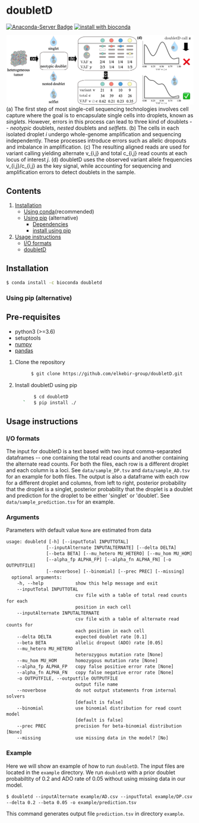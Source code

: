 # doubletD

[![Anaconda-Server Badge](https://anaconda.org/bioconda/doubletd/badges/version.svg)](https://anaconda.org/bioconda/doubletd)
[![install with bioconda](https://img.shields.io/badge/install%20with-bioconda-brightgreen.svg?style=flat)](http://bioconda.github.io/recipes/doubletd/README.html)

![Overview of doubletD](doubletD_overview.png)
(a) The first step of most single-cell sequencing technologies involves cell capture where the goal is to encapsulate single cells into droplets, known as *singlets*.
However, errors in this process can lead to three kind of doublets -- *neotypic* doublets, *nested* doublets and *selflets*.
(b) The cells in each isolated droplet *i* undergo whole-genome amplification and sequencing independently.
These processes introduce errors such as allelic dropouts and imbalance in amplification.
(c) The resulting aligned reads are used for variant calling yielding alternate v_{i,j} and total c_{i,j} read counts at each locus of interest *j*.
(d) doubletD uses the observed variant allele frequencies v_{i,j}/c_{i,j} as the key signal, while accounting for sequencing and amplification errors to detect doublets in the sample.

## Contents

  1. [Installation](#install)
     * [Using conda](#conda)(recommended)
     * [Using pip](#compilation) (alternative)
          * [Dependencies](#pre-requisites)
          * [install using pip](#install)
  2. [Usage instructions](#usage)
     * [I/O formats](#io)
     * [doubletD](#doubletD)

<a name="install"></a>

## Installation
 
<a name="conda"></a>
  ```bash
  $ conda install -c bioconda doubletd
   ```

### Using pip (alternative)

<a name="pre-requisites"></a>
## Pre-requisites
+ python3 (>=3.6)
+ setuptools
+ [numpy](https://numpy.org/doc/)
+ [pandas](https://pandas.pydata.org/pandas-docs/stable/index.html)

<a name="install"></a>
  1. Clone the repository
      ```bash
            $ git clone https://github.com/elkebir-group/doubletD.git
        ```

  2. Install doubletD using pip
    
     ```bash
            $ cd doubletD
        `   $ pip install ./
      ```
<a name="usage"></a>
## Usage instructions

<a name="io"></a>
### I/O formats
The input for doubletD is a text based with two input comma-separated dataframes -- one containing the total read counts and another containing the alternate read counts.
For both the files, each row is a different droplet and each column is a loci.
See `data/sample_DP.tsv` and `data/sample_AD.tsv` for an example for both files.
The output is also a dataframe with each row for a different droplet and columns, from left to right, posterior probability that the droplet is a singlet, posterior probability that the droplet is a doublet and prediction for the droplet to be either 'singlet' or 'doublet'.
See `data/sample_prediction.tsv` for an example.

### Arguments

Parameters with default value `None` are estimated from data

    usage: doubletd [-h] [--inputTotal INPUTTOTAL]
                   [--inputAlternate INPUTALTERNATE] [--delta DELTA]
                   [--beta BETA] [--mu_hetero MU_HETERO] [--mu_hom MU_HOM]
                   [--alpha_fp ALPHA_FP] [--alpha_fn ALPHA_FN] [-o OUTPUTFILE]
                   [--noverbose] [--binomial] [--prec PREC] [--missing]
      optional arguments:
        -h, --help            show this help message and exit
        --inputTotal INPUTTOTAL
                              csv file with a table of total read counts for each
                              position in each cell
        --inputAlternate INPUTALTERNATE
                              csv file with a table of alternate read counts for
                              each position in each cell
        --delta DELTA         expected doublet rate [0.1]
        --beta BETA           allelic dropout (ADO) rate [0.05]
        --mu_hetero MU_HETERO
                              heterozygous mutation rate [None]
        --mu_hom MU_HOM       homozygous mutation rate [None]
        --alpha_fp ALPHA_FP   copy false positive error rate [None]
        --alpha_fn ALPHA_FN   copy false negative error rate [None]
        -o OUTPUTFILE, --outputfile OUTPUTFILE
                              output file name
        --noverbose           do not output statements from internal solvers
                              [default is false]
        --binomial            use binomial distribution for read count model
                              [default is false]
        --prec PREC           precision for beta-binomial distribution [None]
        --missing             use missing data in the model? [No]



### Example

Here we will show an example of how to run `doubletD`.
The input files are located in the `example` directory.
We run `doubletD` with a prior doublet probabiltity of 0.2 and ADO rate of 0.05 without using missing data in our model.

    $ doubletd --inputAlternate example/AD.csv --inputTotal example/DP.csv --delta 0.2 --beta 0.05 -o example/prediction.tsv 

This command generates output file `prediction.tsv` in directory `example`.
